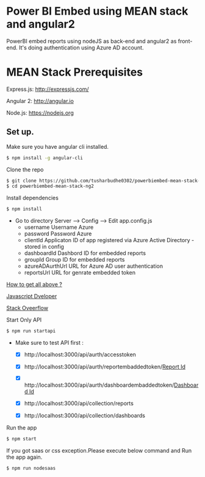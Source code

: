 # Power BI Embed using MEAN stack and angular2
PowerBI embed reports using nodeJS as back-end and angular2 as front-end. It's doing authentication using Azure AD account.

# MEAN Stack Prerequisites

Express.js: http://expressjs.com/

Angular 2: http://angular.io

Node.js: https://nodejs.org 

## Set up.
Make sure you have angular cli installed.
```bash
$ npm install -g angular-cli
```

Clone the repo
```bash
$ git clone https://github.com/tusharbudhe0302/powerbiembed-mean-stack-ng2.git
$ cd powerbiembed-mean-stack-ng2
```

Install dependencies
```bash
$ npm install
```

- Go to directory Server --> Config --> Edit app.config.js
    * username  Username Azure
    * password Password Azure
    * clientId  Applicaton ID of app registered via Azure Active Directory - stored in config
    * dashboardId Dashbord ID for embedded reports
    * groupId Group ID for embedded reports
    * azureADAurthUrl URL for Azure AD user authentication 
    * reportsUrl  URL for genrate embedded token

[How to get all above ?](https://www.youtube.com/watch?v=GPHHdDRSlis)

[Javascript Dveloper](https://www.youtube.com/watch?v=FChEDsz8u28)

[Stack Oveerflow](https://stackoverflow.com/questions/47194412/node-js-app-integration-with-power-bi-rest-api)

Start Only API 
```bash
$ npm run startapi
```

- Make sure to test API first : 
     - [x] http://localhost:3000/api/aurth/accesstoken
     - [x] http://localhost:3000/api/aurth/reportembaddedtoken/[Report Id](https://www.youtube.com/watch?v=GPHHdDRSlis)
     - [x] http://localhost:3000/api/aurth/dashboardembaddedtoken/[Dashboard Id](https://www.youtube.com/watch?v=GPHHdDRSlis)
     - [x] http://localhost:3000/api/collection/reports
     - [x] http://localhost:3000/api/collection/dashboards


Run the app
```bash
$ npm start
```

If you got saas or css exception.Please execute below command and Run the app again.
```bash
$ npm run nodesaas
```

